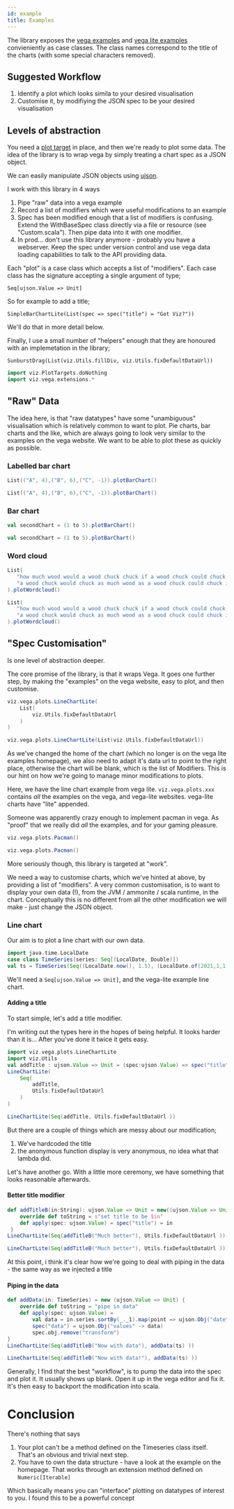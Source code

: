 ```yaml
---
id: example
title: Examples
---
```

<head>
        <meta charset="utf-8" />
        <!-- Import Vega & Vega-Lite -->
        <script src="https://cdn.jsdelivr.net/npm/vega@5"></script>
        <script src="https://cdn.jsdelivr.net/npm/vega-lite@5"></script>
        <!-- Import vega-embed -->
        <script src="https://cdn.jsdelivr.net/npm/vega-embed@5"></script>
        <style>
		    div.viz {
                width: 25vmin;
                height:25vmin;
                style="position: fixed; left: 0; right: 0; top: 0; bottom: 0"
            }
        </style>
</head>

The library exposes the [vega examples](https://vega.github.io/vega/examples/) and [vega lite examples](https://vega.github.io/vega-lite/examples/) convieniently as case classes. The class names correspond to the title of the charts (with some special characters removed).

## Suggested Workflow
1. Identify a plot which looks simila to your desired visualisation
2. Customise it, by modifiying the JSON spec to be your desired visualisation

## Levels of abstraction
You need a [plot target](plotTargets.md) in place, and then we're ready to plot some data. The idea of the library is to wrap vega by simply treating a chart spec as a JSON object.  

We can easily manipulate JSON objects using [ujson](https://www.lihaoyi.com/post/uJsonfastflexibleandintuitiveJSONforScala.html). 

I work with this library in 4 ways
1. Pipe "raw" data into a vega example
1. Record a list of modifiers which were useful modifications to an example
1. Spec has been modified enough that a list of modifiers is confusing. Extend the WithBaseSpec class directly via a file or resource (see "Custom.scala"). Then pipe data into it with one modifier.
1. In prod... don't use this library anymore - probably you have a webserver. Keep the spec under version control and use vega data loading capabilities to talk to the API providing data. 

Each "plot" is a case class which accepts a list of "modifiers". Each case class has the signature accepting a single argument of type; 

    Seq[ujson.Value => Unit]

So for example to add a title;

    SimpleBarChartLite(List(spec => spec("title") = "Got Viz?"))

We'll do that in more detail below. 

Finally, I use a small number of "helpers" enough that they are honoured with an implemetation in the library; 

    SunburstDrag(List(viz.Utils.fillDiv, viz.Utils.fixDefaultDataUrl))

```scala mdoc:invisible
import viz.PlotTargets.doNothing
import viz.vega.extensions.*
```
## "Raw" Data

The idea here, is that "raw datatypes" have some "unambiguous" visualisation which is relatively common to want to plot. Pie charts, bar charts and the like, which are always going to look very similar to the examples on the vega website. We want to be able to plot these as quickly as possible. 

### Labelled bar chart
```scala
List(("A", 4),("B", 6),("C", -1)).plotBarChart()
```
```scala mdoc:vegaplot
List(("A", 4),("B", 6),("C", -1)).plotBarChart()
```

### Bar chart
```scala
val secondChart = (1 to 5).plotBarChart()
```
```scala mdoc:vegaplot
val secondChart = (1 to 5).plotBarChart()
```

### Word cloud
```scala
List(
   "how much wood would a wood chuck chuck if a wood chuck could chuck wood", 
   "a wood chuck would chuck as much wood as a wood chuck could chuck if a wood chuck could chuck wood"
).plotWordcloud()
```
```scala mdoc:vegaplot
List(
   "how much wood would a wood chuck chuck if a wood chuck could chuck wood", 
   "a wood chuck would chuck as much wood as a wood chuck could chuck if a wood chuck could chuck wood"
).plotWordcloud()
```

## "Spec Customisation"
Is one level of abstraction deeper. 

The core promise of the library, is that it wraps Vega. It goes one further step, by making the "examples" on the vega website, easy to plot, and then customise.

```scala mdoc
viz.vega.plots.LineChartLite(
    List(
        viz.Utils.fixDefaultDataUrl
    )
)
```
```scala mdoc:vegaplot
viz.vega.plots.LineChartLite(List(viz.Utils.fixDefaultDataUrl))
```
As we've changed the home of the chart (which no longer is on the vega lite examples homepage), we also need to adapt it's data url to point to the right place, otherwise the chart will be blank, which is the list of Modifiers. This is our hint on how we're going to manage minor modifications to plots. 

Here, we have the line chart example from vega lite. ```viz.vega.plots.xxx``` contains _all_ the examples on the vega, and vega-lite websites. vega-lite charts have "lite" appended.

Someone was apparently crazy enough to implement pacman in vega. As "proof" that we really did _all_ the examples, and for your gaming pleasure.

```scala mdoc
viz.vega.plots.Pacman()
```
```scala mdoc:vegaplot
viz.vega.plots.Pacman()
```
More seriously though, this library is targeted at "work". 

We need a way to customise charts, which we've hinted at above, by providing a list of "modifiers". A very common customisation, is to want to display your own data (!), from the JVM / ammonite / scala runtime, in the chart. Conceptually this is no different from all the other modification we will make - just change the JSON object.

### Line chart

Our aim is to plot a line chart with our own data.

```scala mdoc
import java.time.LocalDate
case class TimeSeries(series: Seq[(LocalDate, Double)])
val ts = TimeSeries(Seq((LocalDate.now(), 1.5), (LocalDate.of(2021,1,1), 0.2), (LocalDate.of(2021,6,1), 20)))
```
We'll need a ```Seq[ujson.Value => Unit]```, and the vega-lite example line chart. 

#### Adding a title
To start simple, let's add a title modifier. 

I'm writing out the types here in the hopes of being helpful. It looks harder than it is... After you've done it twice it gets easy. 
```scala mdoc
import viz.vega.plots.LineChartLite
import viz.Utils
val addTitle : ujson.Value => Unit = (spec:ujson.Value) => spec("title") = "A Timeseries"
LineChartLite(
    Seq(
        addTitle, 
        Utils.fixDefaultDataUrl 
    )
)
```

```scala mdoc:vegaplot
LineChartLite(Seq(addTitle, Utils.fixDefaultDataUrl ))
```
But there are a couple of things which are messy about our modification;
1. We've hardcoded the title
2. the anonymous function display is very anonymous, no idea what that lambda did. 

Let's have another go. With a little more ceremony, we have something that looks reasonable afterwards.

#### Better title modifier

```scala mdoc
def addTitleB(in:String): ujson.Value => Unit = new((ujson.Value => Unit)) {
    override def toString = s"set title to be $in"
    def apply(spec: ujson.Value) = spec("title") = in
 }
LineChartLite(Seq(addTitleB("Much better"), Utils.fixDefaultDataUrl ))
```

```scala mdoc:vegaplot
LineChartLite(Seq(addTitleB("Much better"), Utils.fixDefaultDataUrl ))
```
At this point, i think it's clear how we're going to deal with piping in the data - the same way as we injected a title

#### Piping in the data

```scala mdoc
def addData(in: TimeSeries) = new (ujson.Value => Unit) {
    override def toString = "pipe in data" 
    def apply(spec: ujson.Value) =    
        val data = in.series.sortBy(_._1).map(point => ujson.Obj("date" -> point._1.toString(), "price" -> point._2))
        spec("data") = ujson.Obj("values" -> data)
        spec.obj.remove("transform")
}
LineChartLite(Seq(addTitleB("Now with data"), addData(ts) ))
```

```scala mdoc:vegaplot
LineChartLite(Seq(addTitleB("Now with data!"), addData(ts) ))
```

Generally, I find that the best "workflow", is to pump the data into the spec and plot it. It usually shows up blank. Open it up in the vega editor and fix it. It's then easy to backport the modification into scala. 

# Conclusion
There's nothing that says 

1. Your plot can't be a method defined on the Timeseries class itself. That's an obvious and trivial next step.
1. You have to own the data structure - have a look at the example on the homepage. That works through an extension method defined on ```Numeric[Iterable]```

Which basically means you can "interface" plotting on datatypes of interest to you. I found this to be a powerful concept

